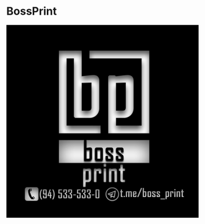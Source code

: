 # BossPrint
![BossPrint](https://github.com/Akmal1st/BossPrint/blob/main/photo_2022-04-17_06-03-06.jpg)
